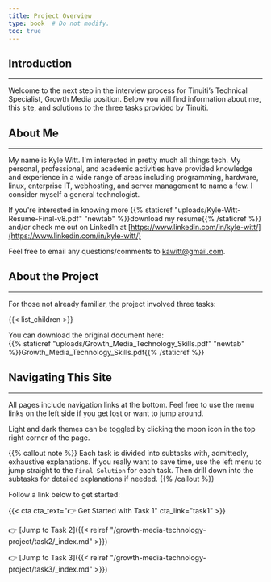 ```yaml
---
title: Project Overview
type: book  # Do not modify.
toc: true
---
```


## Introduction

***

Welcome to the next step in the interview process for Tinuiti’s Technical Specialist, Growth Media position. Below you
will find information about me, this site, and solutions to the three tasks provided by Tinuiti.  

## About Me

***

My name is Kyle Witt. I'm interested in pretty much all things tech. My personal, professional, and academic activities have provided knowledge and experience in a wide range of areas including programming, hardware, linux, enterprise IT, webhosting, and server management to name a few. I consider myself a general technologist. 

If you're interested in knowing more {{% staticref "uploads/Kyle-Witt-Resume-Final-v8.pdf" "newtab" %}}download my resume{{% /staticref %}} and/or check me out on LinkedIn at [https://www.linkedin.com/in/kyle-witt/](https://www.linkedin.com/in/kyle-witt/)

Feel free to email any questions/comments to <a href="mailto:kawitt@gmail.com">kawitt@gmail.com</a>.

## About the Project

***

For those not already familiar, the project involved three tasks:

{{< list_children >}}

You can download the original document here:  
{{% staticref "uploads/Growth_Media_Technology_Skills.pdf" "newtab" %}}Growth_Media_Technology_Skills.pdf{{% /staticref %}}

## Navigating This Site

***

All pages include navigation links at the bottom. Feel free to use the menu links on the left side if you get lost or want to jump around. 

Light and dark themes can be toggled by clicking the moon icon in the top right corner of the page.

{{% callout note %}}
Each task is divided into subtasks with, admittedly, exhaustive explanations. If you really want to save time, use the left menu to jump straight to the `Final Solution` for each task. Then drill down into the subtasks for detailed explanations if needed.
{{% /callout %}}

Follow a link below to get started:

{{< cta cta_text="👉 Get Started with Task 1" cta_link="task1" >}}

:point_right: [Jump to Task 2]({{< relref "/growth-media-technology-project/task2/_index.md" >}})  

:point_right: [Jump to Task 3]({{< relref "/growth-media-technology-project/task3/_index.md" >}})
